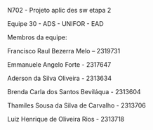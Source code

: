 N702 - Projeto aplic des sw etapa 2

Equipe 30 - ADS - UNIFOR - EAD

Membros da equipe:

Francisco Raul Bezerra Melo – 2319731

Emmanuele Angelo Forte - 2317647

Aderson da Silva Oliveira - 2313634

Brenda Carla dos Santos Beviláqua - 2313604

Thamiles Sousa da Silva de Carvalho - 2313706

Luiz Henrique de Oliveira Rios - 2313718

